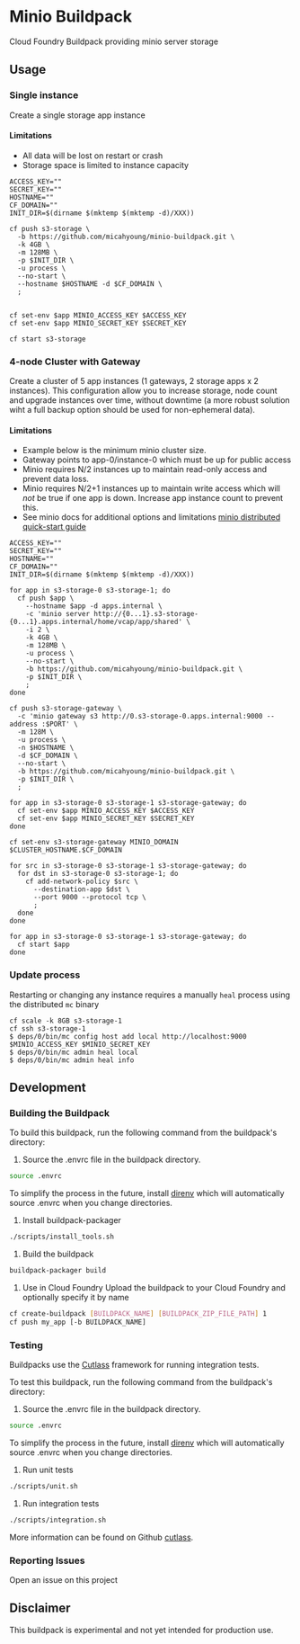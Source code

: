 # Minio Buildpack 

Cloud Foundry Buildpack providing minio server storage

## Usage

### Single instance

Create a single storage app instance

#### Limitations

* All data will be lost on restart or crash
* Storage space is limited to instance capacity
```
ACCESS_KEY=""
SECRET_KEY=""
HOSTNAME=""
CF_DOMAIN=""
INIT_DIR=$(dirname $(mktemp $(mktemp -d)/XXX))

cf push s3-storage \
  -b https://github.com/micahyoung/minio-buildpack.git \
  -k 4GB \
  -m 128MB \
  -p $INIT_DIR \
  -u process \
  --no-start \
  --hostname $HOSTNAME -d $CF_DOMAIN \
  ;


cf set-env $app MINIO_ACCESS_KEY $ACCESS_KEY
cf set-env $app MINIO_SECRET_KEY $SECRET_KEY

cf start s3-storage
```

### 4-node Cluster with Gateway

Create a cluster of 5 app instances (1 gateways, 2 storage apps x 2 instances). This configuration allow you to increase storage, node count and upgrade instances over time, without downtime (a more robust solution wiht a full backup option should be used for non-ephemeral data).

#### Limitations
* Example below is the minimum minio cluster size.
* Gateway points to app-0/instance-0 which must be up for public access
* Minio requires N/2 instances up to maintain read-only access and prevent data loss.
* Minio requires N/2+1 instances up to maintain write access which will *not* be true if one app is down. Increase app instance count to prevent this.
* See minio docs for additional options and limitations [minio distributed quick-start guide](https://docs.minio.io/docs/distributed-minio-quickstart-guide.html)

```
ACCESS_KEY=""
SECRET_KEY=""
HOSTNAME=""
CF_DOMAIN=""
INIT_DIR=$(dirname $(mktemp $(mktemp -d)/XXX))

for app in s3-storage-0 s3-storage-1; do
  cf push $app \
    --hostname $app -d apps.internal \
    -c 'minio server http://{0...1}.s3-storage-{0...1}.apps.internal/home/vcap/app/shared' \
    -i 2 \
    -k 4GB \
    -m 128MB \
    -u process \
    --no-start \
    -b https://github.com/micahyoung/minio-buildpack.git \
    -p $INIT_DIR \
    ;
done

cf push s3-storage-gateway \
  -c 'minio gateway s3 http://0.s3-storage-0.apps.internal:9000 --address :$PORT' \
  -m 128M \
  -u process \
  -n $HOSTNAME \
  -d $CF_DOMAIN \
  --no-start \
  -b https://github.com/micahyoung/minio-buildpack.git \
  -p $INIT_DIR \
  ;

for app in s3-storage-0 s3-storage-1 s3-storage-gateway; do
  cf set-env $app MINIO_ACCESS_KEY $ACCESS_KEY
  cf set-env $app MINIO_SECRET_KEY $SECRET_KEY
done

cf set-env s3-storage-gateway MINIO_DOMAIN $CLUSTER_HOSTNAME.$CF_DOMAIN 

for src in s3-storage-0 s3-storage-1 s3-storage-gateway; do
  for dst in s3-storage-0 s3-storage-1; do
    cf add-network-policy $src \
      --destination-app $dst \
      --port 9000 --protocol tcp \
      ;
  done
done

for app in s3-storage-0 s3-storage-1 s3-storage-gateway; do
  cf start $app
done
```

### Update process

Restarting or changing any instance requires a manually `heal` process using the distributed `mc` binary

```
cf scale -k 8GB s3-storage-1
cf ssh s3-storage-1
$ deps/0/bin/mc config host add local http://localhost:9000 $MINIO_ACCESS_KEY $MINIO_SECRET_KEY
$ deps/0/bin/mc admin heal local
$ deps/0/bin/mc admin heal info
```

## Development

### Building the Buildpack
To build this buildpack, run the following command from the buildpack's directory:

1. Source the .envrc file in the buildpack directory.
```bash
source .envrc
```
To simplify the process in the future, install [direnv](https://direnv.net/) which will automatically source .envrc when you change directories.

1. Install buildpack-packager
```bash
./scripts/install_tools.sh
```

1. Build the buildpack
```bash
buildpack-packager build
```

1. Use in Cloud Foundry
Upload the buildpack to your Cloud Foundry and optionally specify it by name

```bash
cf create-buildpack [BUILDPACK_NAME] [BUILDPACK_ZIP_FILE_PATH] 1
cf push my_app [-b BUILDPACK_NAME]
```

### Testing
Buildpacks use the [Cutlass](https://github.com/cloudfoundry/libbuildpack/cutlass) framework for running integration tests.

To test this buildpack, run the following command from the buildpack's directory:

1. Source the .envrc file in the buildpack directory.

```bash
source .envrc
```
To simplify the process in the future, install [direnv](https://direnv.net/) which will automatically source .envrc when you change directories.

1. Run unit tests

```bash
./scripts/unit.sh
```

1. Run integration tests

```bash
./scripts/integration.sh
```

More information can be found on Github [cutlass](https://github.com/cloudfoundry/libbuildpack/cutlass).

### Reporting Issues
Open an issue on this project

## Disclaimer
This buildpack is experimental and not yet intended for production use.
